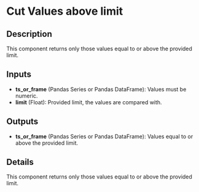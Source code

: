 # Cut Values above limit

## Description
This component returns only those values equal to or above the provided limit.

## Inputs
* **ts_or_frame** (Pandas Series or Pandas DataFrame): Values must be numeric. 
* **limit** (Float): Provided limit, the values are compared with. 

## Outputs
* **ts_or_frame** (Pandas Series or Pandas DataFrame): Values equal to or above the provided limit. 

## Details
This component returns only those values equal to or above the provided limit.
